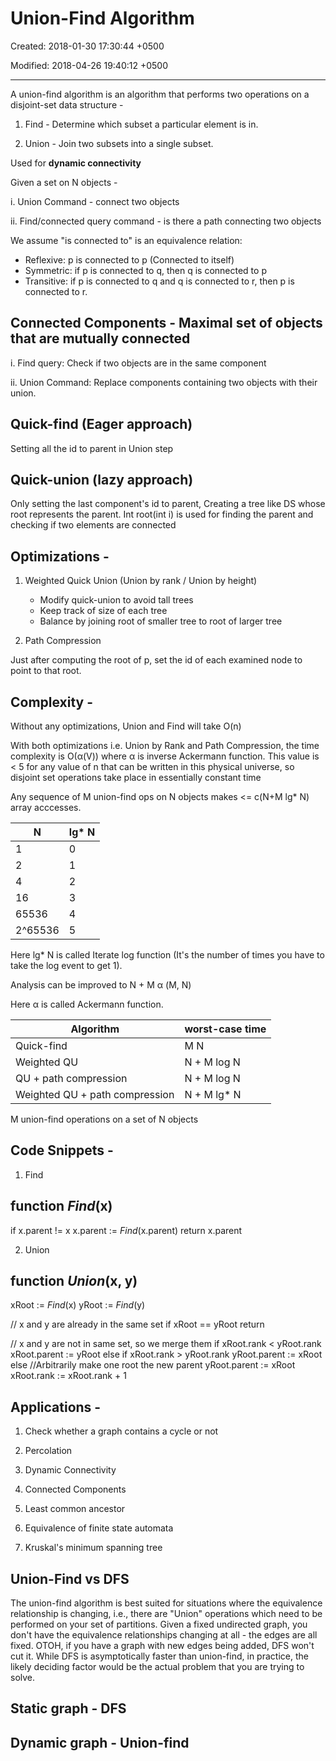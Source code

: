 # Union-Find Algorithm

Created: 2018-01-30 17:30:44 +0500

Modified: 2018-04-26 19:40:12 +0500

---

A union-find algorithm is an algorithm that performs two operations on a disjoint-set data structure -

1.  Find - Determine which subset a particular element is in.

2.  Union - Join two subsets into a single subset.

Used for **dynamic connectivity**

Given a set on N objects -

i.  Union Command - connect two objects

ii. Find/connected query command - is there a path connecting two objects

We assume "is connected to" is an equivalence relation:
-   Reflexive: p is connected to p (Connected to itself)
-   Symmetric: if p is connected to q, then q is connected to p
-   Transitive: if p is connected to q and q is connected to r, then p is connected to r.

## Connected Components - Maximal set of objects that are mutually connected

i.  Find query: Check if two objects are in the same component

ii. Union Command: Replace components containing two objects with their union.

## Quick-find (Eager approach)

Setting all the id to parent in Union step

## Quick-union (lazy approach)

Only setting the last component's id to parent, Creating a tree like DS whose root represents the parent. Int root(int i) is used for finding the parent and checking if two elements are connected

## Optimizations -

1.  Weighted Quick Union (Union by rank / Union by height)
    -   Modify quick-union to avoid tall trees
    -   Keep track of size of each tree
    -   Balance by joining root of smaller tree to root of larger tree

2.  Path Compression

Just after computing the root of p, set the id of each examined node to point to that root.

## Complexity -

Without any optimizations, Union and Find will take O(n)

With both optimizations i.e. Union by Rank and Path Compression, the time complexity is O(α(V)) where α is inverse Ackermann function. This value is < 5 for any value of n that can be written in this physical universe, so disjoint set operations take place in essentially constant time

Any sequence of M union-find ops on N objects makes <= c(N+M lg* N) array acccesses.

| N        | lg* N |
|----------|--------|
| 1        | 0      |
| 2        | 1      |
| 4        | 2      |
| 16       | 3      |
| 65536    | 4      |
| 2^65536 | 5      |

Here lg* N is called Iterate log function (It's the number of times you have to take the log event to get 1).

Analysis can be improved to N + M α (M, N)

Here α is called Ackermann function.

| Algorithm                      | worst-case time |
|--------------------------------|-----------------|
| Quick-find                     | M N             |
| Weighted QU                    | N + M log N     |
| QU + path compression          | N + M log N     |
| Weighted QU + path compression | N + M lg* N    |

M union-find operations on a set of N objects

## Code Snippets -

1.  Find

## function *Find*(x)
if x.parent != x
x.parent := *Find*(x.parent)
return x.parent

2.  Union

## function *Union*(x, y)
xRoot := *Find*(x)
yRoot := *Find*(y)

// x and y are already in the same set
if xRoot == yRoot
return

// x and y are not in same set, so we merge them
if xRoot.rank < yRoot.rank
xRoot.parent := yRoot
else if xRoot.rank > yRoot.rank
yRoot.parent := xRoot
else
//Arbitrarily make one root the new parent
yRoot.parent := xRoot
xRoot.rank := xRoot.rank + 1

## Applications -

1.  Check whether a graph contains a cycle or not

2.  Percolation

3.  Dynamic Connectivity

4.  Connected Components

5.  Least common ancestor

6.  Equivalence of finite state automata

7.  Kruskal's minimum spanning tree

## Union-Find vs DFS

The union-find algorithm is best suited for situations where the equivalence relationship is changing, i.e., there are "Union" operations which need to be performed on your set of partitions. Given a fixed undirected graph, you don't have the equivalence relationships changing at all - the edges are all fixed. OTOH, if you have a graph with new edges being added, DFS won't cut it. While DFS is asymptotically faster than union-find, in practice, the likely deciding factor would be the actual problem that you are trying to solve.

## Static graph - DFS

## Dynamic graph - Union-find


